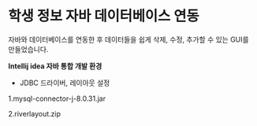 # 학생 정보 자바 데이터베이스 연동

자바와 데이터베이스를 연동한 후 데이터들을 쉽게 삭제, 수정, 추가할 수 있는 GUI를 만들었습니다.


**Intellij idea 자바 통합 개발 환경**

- JDBC 드라이버, 레이아웃 설정

1.mysql-connector-j-8.0.31.jar

2.riverlayout.zip

